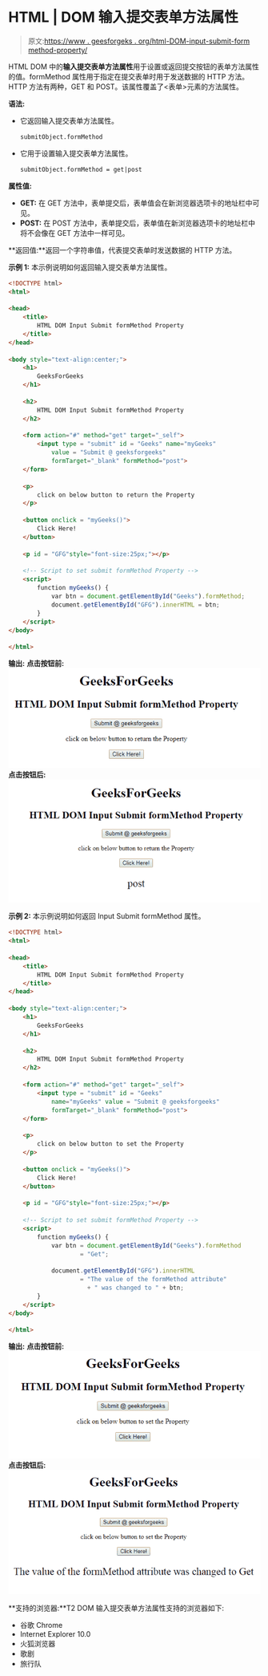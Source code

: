 # HTML | DOM 输入提交表单方法属性

> 原文:[https://www . geesforgeks . org/html-DOM-input-submit-form method-property/](https://www.geeksforgeeks.org/html-dom-input-submit-formmethod-property/)

HTML DOM 中的**输入提交表单方法属性**用于设置或返回提交按钮的表单方法属性的值。formMethod 属性用于指定在提交表单时用于发送数据的 HTTP 方法。HTTP 方法有两种，GET 和 POST。该属性覆盖了<表单>元素的方法属性。

**语法:**

*   它返回输入提交表单方法属性。

    ```html
    submitObject.formMethod
    ```

*   它用于设置输入提交表单方法属性。

    ```html
    submitObject.formMethod = get|post
    ```

**属性值:**

*   **GET:** 在 GET 方法中，表单提交后，表单值会在新浏览器选项卡的地址栏中可见。
*   **POST:** 在 POST 方法中，表单提交后，表单值在新浏览器选项卡的地址栏中将不会像在 GET 方法中一样可见。

**返回值:**返回一个字符串值，代表提交表单时发送数据的 HTTP 方法。

**示例 1:** 本示例说明如何返回输入提交表单方法属性。

```html
<!DOCTYPE html> 
<html> 

<head> 
    <title> 
        HTML DOM Input Submit formMethod Property
    </title> 
</head> 

<body style="text-align:center;"> 
    <h1>
        GeeksForGeeks
    </h1>

    <h2> 
        HTML DOM Input Submit formMethod Property 
    </h2> 

    <form action="#" method="get" target="_self">
        <input type = "submit" id = "Geeks" name="myGeeks" 
            value = "Submit @ geeksforgeeks"
            formTarget="_blank" formMethod="post">
    </form>

    <p>
        click on below button to return the Property
    </p>

    <button onclick = "myGeeks()"> 
        Click Here! 
    </button> 

    <p id = "GFG"style="font-size:25px;"></p> 

    <!-- Script to set submit formMethod Property -->
    <script> 
        function myGeeks() { 
            var btn = document.getElementById("Geeks").formMethod;
            document.getElementById("GFG").innerHTML = btn; 
        } 
    </script> 
</body> 

</html>                    
```

**输出:**
**点击按钮前:**
![](img/edf7b7ee5f8efae9fb8ad820b9ca30a2.png)
**点击按钮后:**
![](img/65abfa5d8a4ff742654c65b2facd1b54.png)

**示例 2:** 本示例说明如何返回 Input Submit formMethod 属性。

```html
<!DOCTYPE html> 
<html> 

<head> 
    <title> 
        HTML DOM Input Submit formMethod Property
    </title> 
</head> 

<body style="text-align:center;"> 
    <h1>
        GeeksForGeeks
    </h1>

    <h2> 
        HTML DOM Input Submit formMethod Property 
    </h2>

    <form action="#" method="get" target="_self">
        <input type = "submit" id = "Geeks"
            name="myGeeks" value = "Submit @ geeksforgeeks"
            formTarget="_blank" formMethod="post">
    </form>

    <p>
        click on below button to set the Property
    </p>

    <button onclick = "myGeeks()"> 
        Click Here! 
    </button> 

    <p id = "GFG"style="font-size:25px;"></p> 

    <!-- Script to set submit formMethod Property -->
    <script> 
        function myGeeks() { 
            var btn = document.getElementById("Geeks").formMethod
                    = "Get";

            document.getElementById("GFG").innerHTML
                    = "The value of the formMethod attribute"
                      + " was changed to " + btn; 
        } 
    </script> 
</body> 

</html>                    
```

**输出:**
**点击按钮前:**
![](img/c99bd9b8fd38161ca622a5abb5f770f6.png)
**点击按钮后:**
![](img/fff8811389bd7d36444969a8dcfdf0f5.png)

**支持的浏览器:**T2 DOM 输入提交表单方法属性支持的浏览器如下:

*   谷歌 Chrome
*   Internet Explorer 10.0
*   火狐浏览器
*   歌剧
*   旅行队